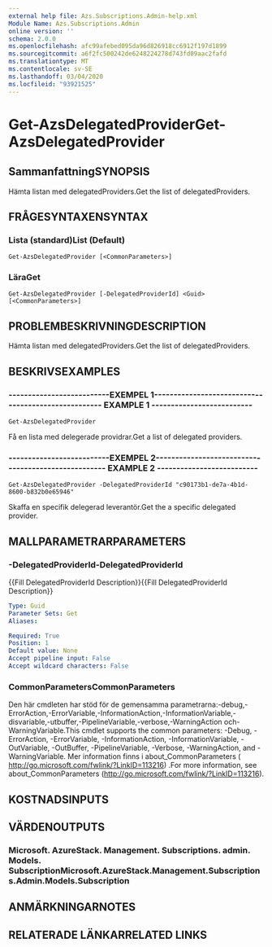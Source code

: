 ```yaml
---
external help file: Azs.Subscriptions.Admin-help.xml
Module Name: Azs.Subscriptions.Admin
online version: ''
schema: 2.0.0
ms.openlocfilehash: afc99afebed095da96d826918cc6912f197d1899
ms.sourcegitcommit: a6f2fc500242de6248224278d743fd09aac2fafd
ms.translationtype: MT
ms.contentlocale: sv-SE
ms.lasthandoff: 03/04/2020
ms.locfileid: "93921525"
---
```

# <span data-ttu-id="f679e-101">Get-AzsDelegatedProvider</span><span class="sxs-lookup"><span data-stu-id="f679e-101">Get-AzsDelegatedProvider</span></span>

## <span data-ttu-id="f679e-102">Sammanfattning</span><span class="sxs-lookup"><span data-stu-id="f679e-102">SYNOPSIS</span></span>
<span data-ttu-id="f679e-103">Hämta listan med delegatedProviders.</span><span class="sxs-lookup"><span data-stu-id="f679e-103">Get the list of delegatedProviders.</span></span>

## <span data-ttu-id="f679e-104">FRÅGESYNTAXEN</span><span class="sxs-lookup"><span data-stu-id="f679e-104">SYNTAX</span></span>

### <span data-ttu-id="f679e-105">Lista (standard)</span><span class="sxs-lookup"><span data-stu-id="f679e-105">List (Default)</span></span>
```
Get-AzsDelegatedProvider [<CommonParameters>]
```

### <span data-ttu-id="f679e-106">Lära</span><span class="sxs-lookup"><span data-stu-id="f679e-106">Get</span></span>
```
Get-AzsDelegatedProvider [-DelegatedProviderId] <Guid> [<CommonParameters>]
```

## <span data-ttu-id="f679e-107">PROBLEMBESKRIVNING</span><span class="sxs-lookup"><span data-stu-id="f679e-107">DESCRIPTION</span></span>
<span data-ttu-id="f679e-108">Hämta listan med delegatedProviders.</span><span class="sxs-lookup"><span data-stu-id="f679e-108">Get the list of delegatedProviders.</span></span>

## <span data-ttu-id="f679e-109">BESKRIVS</span><span class="sxs-lookup"><span data-stu-id="f679e-109">EXAMPLES</span></span>

### <span data-ttu-id="f679e-110">--------------------------EXEMPEL 1--------------------------</span><span class="sxs-lookup"><span data-stu-id="f679e-110">-------------------------- EXAMPLE 1 --------------------------</span></span>
```
Get-AzsDelegatedProvider
```

<span data-ttu-id="f679e-111">Få en lista med delegerade providrar.</span><span class="sxs-lookup"><span data-stu-id="f679e-111">Get a list of delegated providers.</span></span>

### <span data-ttu-id="f679e-112">--------------------------EXEMPEL 2--------------------------</span><span class="sxs-lookup"><span data-stu-id="f679e-112">-------------------------- EXAMPLE 2 --------------------------</span></span>
```
Get-AzsDelegatedProvider -DelegatedProviderId "c90173b1-de7a-4b1d-8600-b832b0e65946"
```

<span data-ttu-id="f679e-113">Skaffa en specifik delegerad leverantör.</span><span class="sxs-lookup"><span data-stu-id="f679e-113">Get the a specific delegated provider.</span></span>

## <span data-ttu-id="f679e-114">MALLPARAMETRAR</span><span class="sxs-lookup"><span data-stu-id="f679e-114">PARAMETERS</span></span>

### <span data-ttu-id="f679e-115">-DelegatedProviderId</span><span class="sxs-lookup"><span data-stu-id="f679e-115">-DelegatedProviderId</span></span>
<span data-ttu-id="f679e-116">{{Fill DelegatedProviderId Description}}</span><span class="sxs-lookup"><span data-stu-id="f679e-116">{{Fill DelegatedProviderId Description}}</span></span>

```yaml
Type: Guid
Parameter Sets: Get
Aliases: 

Required: True
Position: 1
Default value: None
Accept pipeline input: False
Accept wildcard characters: False
```

### <span data-ttu-id="f679e-117">CommonParameters</span><span class="sxs-lookup"><span data-stu-id="f679e-117">CommonParameters</span></span>
<span data-ttu-id="f679e-118">Den här cmdleten har stöd för de gemensamma parametrarna:-debug,-ErrorAction,-ErrorVariable,-InformationAction,-InformationVariable,-disvariable,-utbuffer,-PipelineVariable,-verbose,-WarningAction och-WarningVariable.</span><span class="sxs-lookup"><span data-stu-id="f679e-118">This cmdlet supports the common parameters: -Debug, -ErrorAction, -ErrorVariable, -InformationAction, -InformationVariable, -OutVariable, -OutBuffer, -PipelineVariable, -Verbose, -WarningAction, and -WarningVariable.</span></span> <span data-ttu-id="f679e-119">Mer information finns i about_CommonParameters ( http://go.microsoft.com/fwlink/?LinkID=113216) .</span><span class="sxs-lookup"><span data-stu-id="f679e-119">For more information, see about_CommonParameters (http://go.microsoft.com/fwlink/?LinkID=113216).</span></span>

## <span data-ttu-id="f679e-120">KOSTNADS</span><span class="sxs-lookup"><span data-stu-id="f679e-120">INPUTS</span></span>

## <span data-ttu-id="f679e-121">VÄRDEN</span><span class="sxs-lookup"><span data-stu-id="f679e-121">OUTPUTS</span></span>

### <span data-ttu-id="f679e-122">Microsoft. AzureStack. Management. Subscriptions. admin. Models. Subscription</span><span class="sxs-lookup"><span data-stu-id="f679e-122">Microsoft.AzureStack.Management.Subscriptions.Admin.Models.Subscription</span></span>

## <span data-ttu-id="f679e-123">ANMÄRKNINGAR</span><span class="sxs-lookup"><span data-stu-id="f679e-123">NOTES</span></span>

## <span data-ttu-id="f679e-124">RELATERADE LÄNKAR</span><span class="sxs-lookup"><span data-stu-id="f679e-124">RELATED LINKS</span></span>

